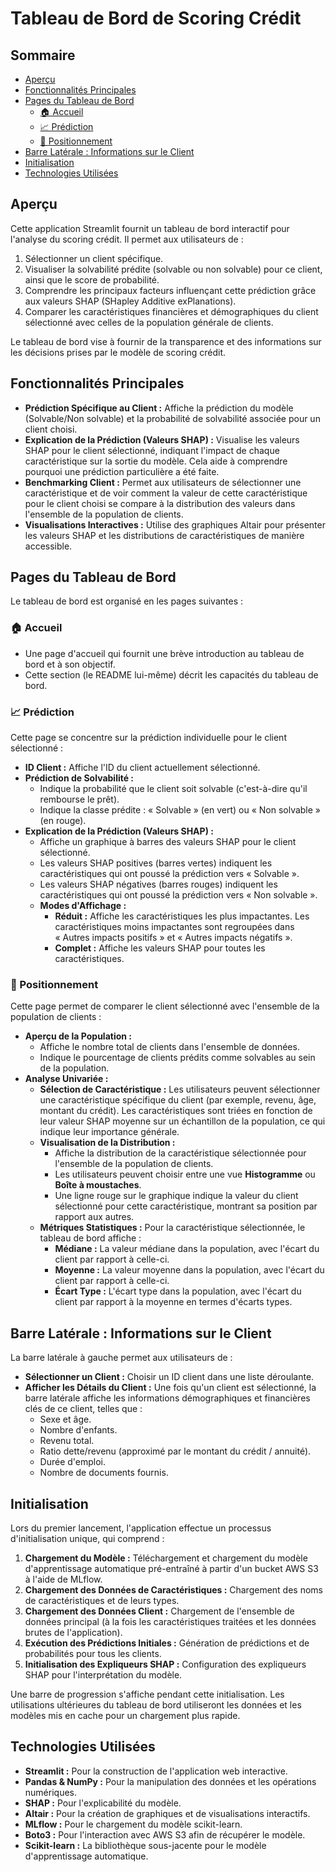# Tableau de Bord de Scoring Crédit

## Sommaire

*   [Aperçu](#aperçu)
*   [Fonctionnalités Principales](#fonctionnalités-principales)
*   [Pages du Tableau de Bord](#pages-du-tableau-de-bord)
    *   [🏠 Accueil](#-accueil)
    *   [📈 Prédiction](#-prédiction)
    *   [👤 Positionnement](#-positionnement)
*   [Barre Latérale : Informations sur le Client](#barre-latérale--informations-sur-le-client)
*   [Initialisation](#initialisation)
*   [Technologies Utilisées](#technologies-utilisées)

## Aperçu

Cette application Streamlit fournit un tableau de bord interactif pour l'analyse du scoring crédit. Il permet aux utilisateurs de :

1.  Sélectionner un client spécifique.
2.  Visualiser la solvabilité prédite (solvable ou non solvable) pour ce client, ainsi que le score de probabilité.
3.  Comprendre les principaux facteurs influençant cette prédiction grâce aux valeurs SHAP (SHapley Additive exPlanations).
4.  Comparer les caractéristiques financières et démographiques du client sélectionné avec celles de la population générale de clients.

Le tableau de bord vise à fournir de la transparence et des informations sur les décisions prises par le modèle de scoring crédit.

## Fonctionnalités Principales

*   **Prédiction Spécifique au Client :** Affiche la prédiction du modèle (Solvable/Non solvable) et la probabilité de solvabilité associée pour un client choisi.
*   **Explication de la Prédiction (Valeurs SHAP) :** Visualise les valeurs SHAP pour le client sélectionné, indiquant l'impact de chaque caractéristique sur la sortie du modèle. Cela aide à comprendre pourquoi une prédiction particulière a été faite.
*   **Benchmarking Client :** Permet aux utilisateurs de sélectionner une caractéristique et de voir comment la valeur de cette caractéristique pour le client choisi se compare à la distribution des valeurs dans l'ensemble de la population de clients.
*   **Visualisations Interactives :** Utilise des graphiques Altair pour présenter les valeurs SHAP et les distributions de caractéristiques de manière accessible.

## Pages du Tableau de Bord

Le tableau de bord est organisé en les pages suivantes :

### 🏠 Accueil
*   Une page d'accueil qui fournit une brève introduction au tableau de bord et à son objectif.
*   Cette section (le README lui-même) décrit les capacités du tableau de bord.

### 📈 Prédiction
Cette page se concentre sur la prédiction individuelle pour le client sélectionné :

*   **ID Client :** Affiche l'ID du client actuellement sélectionné.
*   **Prédiction de Solvabilité :**
    *   Indique la probabilité que le client soit solvable (c'est-à-dire qu'il rembourse le prêt).
    *   Indique la classe prédite : « Solvable » (en vert) ou « Non solvable » (en rouge).
*   **Explication de la Prédiction (Valeurs SHAP) :**
    *   Affiche un graphique à barres des valeurs SHAP pour le client sélectionné.
    *   Les valeurs SHAP positives (barres vertes) indiquent les caractéristiques qui ont poussé la prédiction vers « Solvable ».
    *   Les valeurs SHAP négatives (barres rouges) indiquent les caractéristiques qui ont poussé la prédiction vers « Non solvable ».
    *   **Modes d'Affichage :**
        *   **Réduit :** Affiche les caractéristiques les plus impactantes. Les caractéristiques moins impactantes sont regroupées dans « Autres impacts positifs » et « Autres impacts négatifs ».
        *   **Complet :** Affiche les valeurs SHAP pour toutes les caractéristiques.

### 👤 Positionnement
Cette page permet de comparer le client sélectionné avec l'ensemble de la population de clients :

*   **Aperçu de la Population :**
    *   Affiche le nombre total de clients dans l'ensemble de données.
    *   Indique le pourcentage de clients prédits comme solvables au sein de la population.
*   **Analyse Univariée :**
    *   **Sélection de Caractéristique :** Les utilisateurs peuvent sélectionner une caractéristique spécifique du client (par exemple, revenu, âge, montant du crédit). Les caractéristiques sont triées en fonction de leur valeur SHAP moyenne sur un échantillon de la population, ce qui indique leur importance générale.
    *   **Visualisation de la Distribution :**
        *   Affiche la distribution de la caractéristique sélectionnée pour l'ensemble de la population de clients.
        *   Les utilisateurs peuvent choisir entre une vue **Histogramme** ou **Boîte à moustaches**.
        *   Une ligne rouge sur le graphique indique la valeur du client sélectionné pour cette caractéristique, montrant sa position par rapport aux autres.
    *   **Métriques Statistiques :** Pour la caractéristique sélectionnée, le tableau de bord affiche :
        *   **Médiane :** La valeur médiane dans la population, avec l'écart du client par rapport à celle-ci.
        *   **Moyenne :** La valeur moyenne dans la population, avec l'écart du client par rapport à celle-ci.
        *   **Écart Type :** L'écart type dans la population, avec l'écart du client par rapport à la moyenne en termes d'écarts types.

## Barre Latérale : Informations sur le Client

La barre latérale à gauche permet aux utilisateurs de :

*   **Sélectionner un Client :** Choisir un ID client dans une liste déroulante.
*   **Afficher les Détails du Client :** Une fois qu'un client est sélectionné, la barre latérale affiche les informations démographiques et financières clés de ce client, telles que :
    *   Sexe et âge.
    *   Nombre d'enfants.
    *   Revenu total.
    *   Ratio dette/revenu (approximé par le montant du crédit / annuité).
    *   Durée d'emploi.
    *   Nombre de documents fournis.

## Initialisation

Lors du premier lancement, l'application effectue un processus d'initialisation unique, qui comprend :

1.  **Chargement du Modèle :** Téléchargement et chargement du modèle d'apprentissage automatique pré-entraîné à partir d'un bucket AWS S3 à l'aide de MLflow.
2.  **Chargement des Données de Caractéristiques :** Chargement des noms de caractéristiques et de leurs types.
3.  **Chargement des Données Client :** Chargement de l'ensemble de données principal (à la fois les caractéristiques traitées et les données brutes de l'application).
4.  **Exécution des Prédictions Initiales :** Génération de prédictions et de probabilités pour tous les clients.
5.  **Initialisation des Expliqueurs SHAP :** Configuration des expliqueurs SHAP pour l'interprétation du modèle.

Une barre de progression s'affiche pendant cette initialisation. Les utilisations ultérieures du tableau de bord utiliseront les données et les modèles mis en cache pour un chargement plus rapide.

## Technologies Utilisées

*   **Streamlit :** Pour la construction de l'application web interactive.
*   **Pandas & NumPy :** Pour la manipulation des données et les opérations numériques.
*   **SHAP :** Pour l'explicabilité du modèle.
*   **Altair :** Pour la création de graphiques et de visualisations interactifs.
*   **MLflow :** Pour le chargement du modèle scikit-learn.
*   **Boto3 :** Pour l'interaction avec AWS S3 afin de récupérer le modèle.
*   **Scikit-learn :** La bibliothèque sous-jacente pour le modèle d'apprentissage automatique.